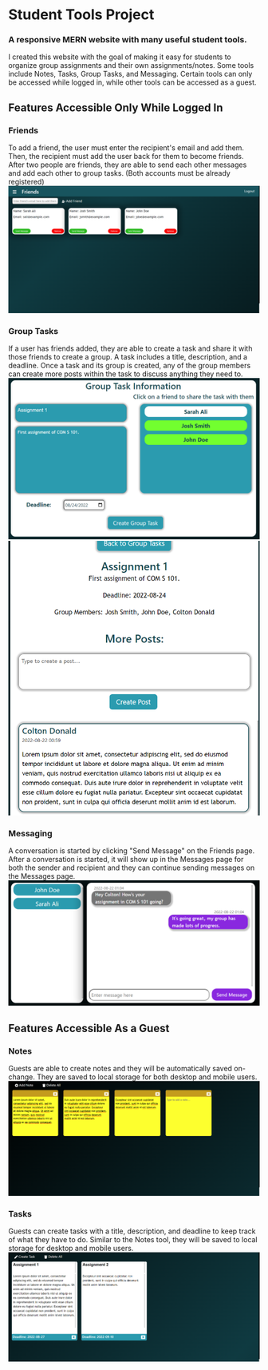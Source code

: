 # Student Tools Project
### A responsive MERN website with many useful student tools.
I created this website with the goal of making it easy for students to organize group assignments and their own assignments/notes. Some tools include Notes, Tasks, Group Tasks, and Messaging. Certain tools can only be accessed while logged in, while other tools can be accessed as a guest.

## Features Accessible Only While Logged In
### Friends
To add a friend, the user must enter the recipient's email and add them. Then, the recipient must add the user back for them to become friends. After two people are friends, they are able to send each other messages and add each other to group tasks. (Both accounts must be already registered)
![Friends Page](https://github.com/abellizzi1/StudentToolsProject/blob/main/README-pics/FriendsPage.png)

### Group Tasks
If a user has friends added, they are able to create a task and share it with those friends to create a group. A task includes a title, description, and a deadline. Once a task and its group is created, any of the group members can create more posts within the task to discuss anything they need to. 
![Create Group Task Page](https://github.com/abellizzi1/StudentToolsProject/blob/main/README-pics/CreateGroupTaskPage.png)
![Selected Group Task Page](https://github.com/abellizzi1/StudentToolsProject/blob/main/README-pics/SelectedGroupTaskPage.png)

### Messaging
A conversation is started by clicking "Send Message" on the Friends page. After a conversation is started, it will show up in the Messages page for both the sender and recipient and they can continue sending messages on the Messages page.
![Messages Page](https://github.com/abellizzi1/StudentToolsProject/blob/main/README-pics/MessagesPage.png)

## Features Accessible As a Guest
### Notes
Guests are able to create notes and they will be automatically saved on-change. They are saved to local storage for both desktop and mobile users.
![Notes Page](https://github.com/abellizzi1/StudentToolsProject/blob/main/README-pics/NotesPage.png)

### Tasks
Guests can create tasks with a title, description, and deadline to keep track of what they have to do. Similar to the Notes tool, they will be saved to local storage for desktop and mobile users.
![Tasks Page](https://github.com/abellizzi1/StudentToolsProject/blob/main/README-pics/TasksPage.png)

